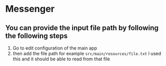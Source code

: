 # Messenger


## You can provide the input file path by following the following steps
1. Go to edit configuration of the main app
2. then add the file path for example `src/main/resources/file.txt` I used this and it should be able to read from that
    file


